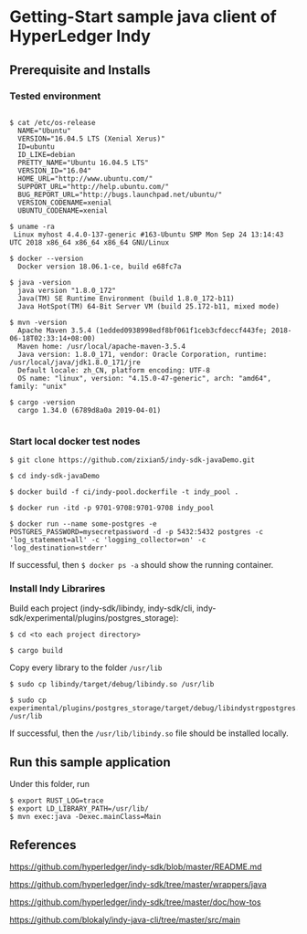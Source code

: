 #  Getting-Start sample java client of HyperLedger Indy

## Prerequisite and Installs

### Tested environment

```console

$ cat /etc/os-release 
  NAME="Ubuntu"
  VERSION="16.04.5 LTS (Xenial Xerus)"
  ID=ubuntu
  ID_LIKE=debian
  PRETTY_NAME="Ubuntu 16.04.5 LTS"
  VERSION_ID="16.04"
  HOME_URL="http://www.ubuntu.com/"
  SUPPORT_URL="http://help.ubuntu.com/"
  BUG_REPORT_URL="http://bugs.launchpad.net/ubuntu/"
  VERSION_CODENAME=xenial
  UBUNTU_CODENAME=xenial

$ uname -ra
 Linux myhost 4.4.0-137-generic #163-Ubuntu SMP Mon Sep 24 13:14:43 UTC 2018 x86_64 x86_64 x86_64 GNU/Linux
 
$ docker --version
  Docker version 18.06.1-ce, build e68fc7a
  
$ java -version 
  java version "1.8.0_172"
  Java(TM) SE Runtime Environment (build 1.8.0_172-b11)
  Java HotSpot(TM) 64-Bit Server VM (build 25.172-b11, mixed mode)   
  
$ mvn -version
  Apache Maven 3.5.4 (1edded0938998edf8bf061f1ceb3cfdeccf443fe; 2018-06-18T02:33:14+08:00)
  Maven home: /usr/local/apache-maven-3.5.4
  Java version: 1.8.0_171, vendor: Oracle Corporation, runtime: /usr/local/java/jdk1.8.0_171/jre
  Default locale: zh_CN, platform encoding: UTF-8
  OS name: "linux", version: "4.15.0-47-generic", arch: "amd64", family: "unix"
  
$ cargo -version
  cargo 1.34.0 (6789d8a0a 2019-04-01)
  
```

### Start local docker test nodes

```console
$ git clone https://github.com/zixian5/indy-sdk-javaDemo.git

$ cd indy-sdk-javaDemo

$ docker build -f ci/indy-pool.dockerfile -t indy_pool .

$ docker run -itd -p 9701-9708:9701-9708 indy_pool

$ docker run --name some-postgres -e POSTGRES_PASSWORD=mysecretpassword -d -p 5432:5432 postgres -c 'log_statement=all' -c 'logging_collector=on' -c 'log_destination=stderr'
```

If successful, then `$ docker ps -a` should show the running container.

### Install Indy Librarires

Build each project (indy-sdk/libindy, indy-sdk/cli, indy-sdk/experimental/plugins/postgres_storage):
```console
$ cd <to each project directory>

$ cargo build

```
Copy every library to the folder `/usr/lib`
```console
$ sudo cp libindy/target/debug/libindy.so /usr/lib

$ sudo cp experimental/plugins/postgres_storage/target/debug/libindystrgpostgres.so /usr/lib

```
If successful, then the `/usr/lib/libindy.so` file should be installed locally.

## Run this sample application

Under this folder, run

```console
$ export RUST_LOG=trace
$ export LD_LIBRARY_PATH=/usr/lib/
$ mvn exec:java -Dexec.mainClass=Main
```

## References

https://github.com/hyperledger/indy-sdk/blob/master/README.md

https://github.com/hyperledger/indy-sdk/tree/master/wrappers/java

https://github.com/hyperledger/indy-sdk/tree/master/doc/how-tos

https://github.com/blokaly/indy-java-cli/tree/master/src/main
